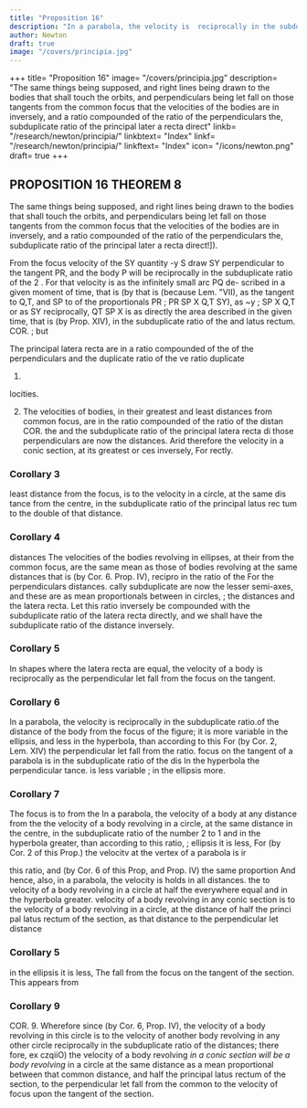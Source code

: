 ```yaml
---
title: "Proposition 16"
description: "In a parabola, the velocity is  reciprocally in the subduplicate ratio.of the distance of the body from the focus of the figure"
author: Newton
draft: true
image: "/covers/principia.jpg"
---
```



+++
title= "Proposition 16"
image= "/covers/principia.jpg"
description= "The same things being supposed, and right lines being drawn to the bodies that shall touch the orbits, and perpendiculars being let fall on those tangents from the common focus that the velocities of the bodies are in inversely, and a ratio compounded of the ratio of the perpendiculars the, subduplicate ratio of the principal later a recta direct"
linkb= "/research/newton/principia/"
linkbtext= "Index"
linkf= "/research/newton/principia/"
linkftext= "Index"
icon= "/icons/newton.png"
draft= true
+++

## PROPOSITION 16 THEOREM 8

The same things being supposed, and right lines being drawn to the bodies that shall touch the orbits, and perpendiculars being let fall on those tangents from the common focus that the velocities of the bodies are in inversely, and a ratio compounded of the ratio of the perpendiculars the,
subduplicate ratio of the principal later a recta direct!]).

From the focus velocity of the
SY
quantity
-y
S draw
SY
perpendicular to the tangent
PR, and
the
body P will be reciprocally in the subduplicate ratio of the
2
.
For
that velocity is as the infinitely small arc
PQ
de-
scribed in a given moment of time, that is (by
that is (because
Lem. &quot;VII), as the tangent
to Q,T, and SP to
of the proportionals
PR
;
PR
SP X Q,T
SY), as
~y
;
SP X Q,T
or as
SY
reciprocally,
QT
SP X
is as
directly
the area described in the given time, that is (by
Prop. XIV), in the subduplicate ratio of the
and
latus rectum.
COR.
;
but

The principal latera recta are in a ratio compounded of the
of the perpendiculars and the duplicate ratio of the ve
ratio
duplicate

1.
locities.

2. The velocities of bodies, in their greatest and least distances from
common focus, are in the ratio compounded of the ratio of the distan
COR.
the
and the subduplicate ratio of the principal latera recta di
those perpendiculars are now the distances.
Arid therefore the velocity in a conic section, at its greatest or
ces inversely,
For
rectly.

### Corollary 3

least distance
from the
focus, is to the velocity in a circle, at the
same
dis
tance from the centre, in the subduplicate ratio of the principal latus rec
tum to the double of that distance.

### Corollary 4

distances
The
velocities of the bodies revolving in ellipses, at their
from the common
focus, are the
same
mean
as those of bodies revolving
at the same distances
that is (by Cor. 6. Prop. IV), recipro
in
the
ratio
of
the
For the perpendiculars
distances.
cally
subduplicate
are now the lesser semi-axes, and these are as mean proportionals between
in circles,
;
the distances and the latera recta.
Let
this ratio inversely be
compounded
with the subduplicate ratio of the latera recta directly, and we shall have
the subduplicate ratio of the distance inversely.

### Corollary 5

In shapes where the latera recta are equal, the velocity of a body is reciprocally as the perpendicular let fall from the focus on the tangent.

### Corollary 6

In a parabola, the velocity is  reciprocally in the subduplicate ratio.of the distance of the body from the focus of the figure; it is more variable in the ellipsis, and less in the hyperbola, than according to this
For (by Cor. 2, Lem. XIV) the perpendicular let fall from the
ratio.
focus on the tangent of a parabola is in the subduplicate ratio of the dis
In the hyperbola the perpendicular
tance.
is less
variable
;
in the ellipsis
more.

### Corollary 7 

The focus is to
from the
In a parabola, the velocity of a body at any distance from the
the velocity of a body revolving in a circle, at the same distance
in the
centre, in the subduplicate ratio of the number 2 to 1
and in the hyperbola greater, than according to this ratio,
;
ellipsis it is less,
For (by Cor. 2 of
this Prop.) the velocitv at the vertex of a parabola is ir

this ratio, and (by Cor. 6 of this Prop, and Prop. IV) the same proportion
And hence, also, in a parabola, the velocity is
holds in all distances.
the
to
velocity of a body revolving in a circle at half the
everywhere equal
and in the hyperbola greater.
velocity of a body revolving in any conic section is to the
velocity of a body revolving in a circle, at the distance of half the princi
pal latus rectum of the section, as that distance to the perpendicular let
distance

### Corollary 5

in the ellipsis it is less,
The
fall from the focus on the tangent of the
section.
This appears from


### Corollary 9

COR. 9. Wherefore since (by Cor. 6, Prop. IV), the velocity of a body
revolving in this circle is to the velocity of another body revolving in any
other circle reciprocally in the subduplicate ratio of the distances; there
fore, ex czqiiO) the velocity of a body revolving *in a conic section will be
a body revolving* in a circle at the same distance as a mean proportional between that common distance, and half the principal latus rectum of the section, to the perpendicular let fall from the common
to the velocity of focus upon the tangent of the section.
